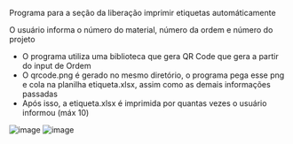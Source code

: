 Programa para a seção da liberação imprimir etiquetas automáticamente

O usuário informa o número do material, número da ordem e número do projeto

- O programa utiliza uma biblioteca que gera QR Code que gera a partir do input de Ordem
- O qrcode.png é gerado no mesmo diretório, o programa pega esse png e cola na planilha etiqueta.xlsx, assim como as demais informações passadas
- Após isso, a etiqueta.xlsx é imprimida por quantas vezes o usuário informou (máx 10)

![image](https://github.com/danielss0n/Impressora-QR-CODE/assets/82897131/77960808-68f6-4ce1-81e9-675accf1b0d1)
![image](https://github.com/danielss0n/Impressora-QR-CODE/assets/82897131/5d6f4fc5-8b9a-4ef6-9290-c7921eee0b2d)
